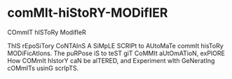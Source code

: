 # comMIt-hiStoRY-MODifIER
COmmIT hISToRy ModifIeR

ThIS rEpoSiTory CoNTAInS A SiMpLE SCRIPt to AUtoMaTe commIt hisToRy MODiFicAtIons. The puRPose iS to teST giT CoMMIt aUtOmATioN, exPlORE How COMmIt hIstorY caN be alTERED, and Experiment wIth GeNeratIng cOMmITs usinG scrIpTS.

